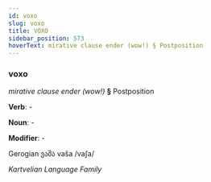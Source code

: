 ```yaml
---
id: voxo
slug: voxo
title: VOXO
sidebar_position: 573
hoverText: mirative clause ender (wow!) § Postposition
---
```


### voxo

*mirative clause ender (wow!)* **§** Postposition

**Verb**: -

**Noun**: -

**Modifier**: -

Gerogian ვაშა vaša /vaʃa/

*Kartvelian Language Family*